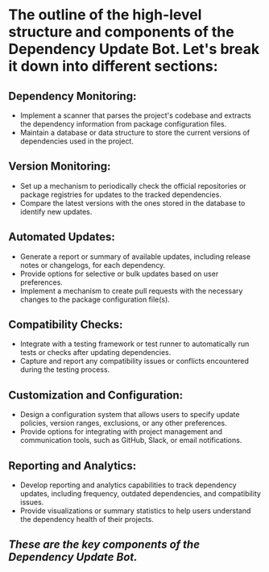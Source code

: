 # The outline of the high-level structure and components of the Dependency Update Bot. Let's break it down into different sections:

## Dependency Monitoring:
* Implement a scanner that parses the project's codebase and extracts the dependency information from package configuration files.
* Maintain a database or data structure to store the current versions of dependencies used in the project.
  
## Version Monitoring:
* Set up a mechanism to periodically check the official repositories or package registries for updates to the tracked dependencies.
* Compare the latest versions with the ones stored in the database to identify new updates.

## Automated Updates:
* Generate a report or summary of available updates, including release notes or changelogs, for each dependency.
* Provide options for selective or bulk updates based on user preferences.
* Implement a mechanism to create pull requests with the necessary changes to the package configuration file(s).

## Compatibility Checks:
* Integrate with a testing framework or test runner to automatically run tests or checks after updating dependencies.
* Capture and report any compatibility issues or conflicts encountered during the testing process.

## Customization and Configuration:
* Design a configuration system that allows users to specify update policies, version ranges, exclusions, or any other preferences.
* Provide options for integrating with project management and communication tools, such as GitHub, Slack, or email notifications.

## Reporting and Analytics:
* Develop reporting and analytics capabilities to track dependency updates, including frequency, outdated dependencies, and compatibility issues.
* Provide visualizations or summary statistics to help users understand the dependency health of their projects.

## _**These are the key components of the Dependency Update Bot.**_